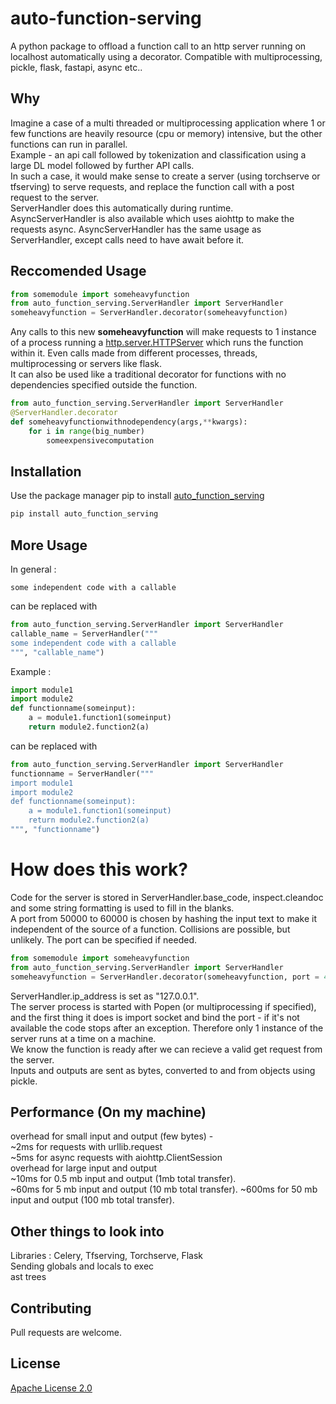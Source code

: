 # auto-function-serving

A python package to offload a function call to an http server running on localhost automatically using a decorator. Compatible with multiprocessing, pickle, flask, fastapi, async etc..

## Why

Imagine a case of a multi threaded or multiprocessing application where 1 or few functions are heavily resource (cpu or memory) intensive, but the other functions can run in parallel.\
Example - an api call followed by tokenization and classification using a large DL model followed by further API calls.\
In such a case, it would make sense to create a server (using torchserve or tfserving) to serve requests, and replace the function call with a post request to the server.\
ServerHandler does this automatically during runtime.\
AsyncServerHandler is also available which uses aiohttp to make the requests async.
AsyncServerHandler has the same usage as ServerHandler, except calls need to have await before it.

## Reccomended Usage
```python
from somemodule import someheavyfunction
from auto_function_serving.ServerHandler import ServerHandler
someheavyfunction = ServerHandler.decorator(someheavyfunction)
```
Any calls to this new **someheavyfunction** will make requests to 1 instance of a process running a [http.server.HTTPServer](https://docs.python.org/3/library/http.server.html) which runs the function within it. Even calls made from different processes, threads, multiprocessing or servers like flask.\
It can also be used like a traditional decorator for functions with no dependencies specified outside the function.
```python
from auto_function_serving.ServerHandler import ServerHandler
@ServerHandler.decorator
def someheavyfunctionwithnodependency(args,**kwargs):
    for i in range(big_number)
        someexpensivecomputation
```

## Installation

Use the package manager pip to install [auto_function_serving](https://pypi.org/project/auto-function-serving/)
```bash
pip install auto_function_serving
```

## More Usage
In general : 
```
some independent code with a callable
```
can be replaced with 
```python
from auto_function_serving.ServerHandler import ServerHandler
callable_name = ServerHandler("""
some independent code with a callable
""", "callable_name")
```

Example :
```python
import module1
import module2
def functionname(someinput):
    a = module1.function1(someinput)
    return module2.function2(a)
```
can be replaced with
```python
from auto_function_serving.ServerHandler import ServerHandler
functionname = ServerHandler("""
import module1
import module2
def functionname(someinput):
    a = module1.function1(someinput)
    return module2.function2(a)
""", "functionname")
```
# How does this work?
Code for the server is stored in ServerHandler.base_code, inspect.cleandoc and some string formatting is used to fill in the blanks.\
A port from 50000 to 60000 is chosen by hashing the input text to make it independent of the source of a function. Collisions are possible, but unlikely. The port can be specified if needed.
```python
from somemodule import someheavyfunction
from auto_function_serving.ServerHandler import ServerHandler
someheavyfunction = ServerHandler.decorator(someheavyfunction, port = 4321)
```
ServerHandler.ip_address is set as "127.0.0.1".\
The server process is started with Popen (or multiprocessing if specified), and the first thing it does is import socket and bind the port - if it's not available the code stops after an exception. Therefore only 1 instance of the server runs at a time on a machine.\
We know the function is ready after we can recieve a valid get request from the server.\
Inputs and outputs are sent as bytes, converted to and from objects using pickle.

## Performance (On my machine)
overhead for small input and output (few bytes) - \
~2ms for requests with urllib.request\
~5ms for async requests with aiohttp.ClientSession \
overhead for large input and output\
~10ms for 0.5 mb input and output (1mb total transfer).\
~60ms for 5 mb input and output (10 mb total transfer).
~600ms for 50 mb input and output (100 mb total transfer).

## Other things to look into
Libraries : Celery, Tfserving, Torchserve, Flask\
Sending globals and locals to exec\
ast trees

## Contributing
Pull requests are welcome.

## License
[Apache License 2.0](https://choosealicense.com/licenses/apache-2.0/)
